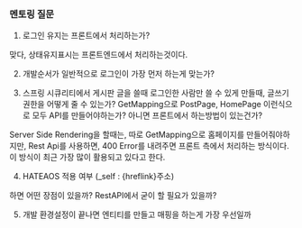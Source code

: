 ### 멘토링 질문

1. 로그인 유지는 프론트에서 처리하는가?

맞다, 상태유지표시는 프론트엔드에서 처리하는것이다.

2. 개발순서가 일반적으로 로그인이 가장 먼저 하는게 맞는가?

3. 스프링 시큐리티에서 게시판 글을 쓸때 로그인한 사람만 쓸 수 있게 만들때, 글쓰기 권한을 어떻게 줄 수 있는가?
GetMapping으로 PostPage, HomePage 이런식으로 모두 API를 만들어야하는가? 아니면 프론트에서 하는방법이 있는건가?

Server Side Rendering을 할때는, 따로 GetMapping으로 홈페이지를 만들어줘야하지만, Rest Api를 사용하면, 400 Error를 내려주면 프론트 측에서 처리하는 방식이다.
이 방식이 최근 가장 많이 활용되고 있다고 한다.

4. HATEAOS 적용 여부 (_self : {hreflink}주소)

하면 어떤 장점이 있을까? RestAPI에서 굳이 할 필요가 있을까?

5. 개발 환경설정이 끝나면 엔티티를 만들고 매핑을 하는게 가장 우선일까
